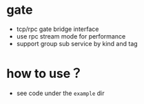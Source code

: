 # gate
 - tcp/rpc gate bridge interface
 - use rpc stream mode for performance
 - support group sub service by kind and tag
 
 
# how to use？

- see code under the `example` dir
 
 